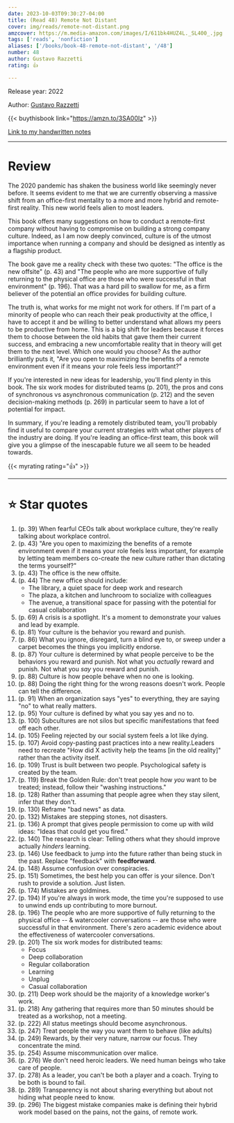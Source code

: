 ```yaml
---
date: 2023-10-03T09:30:27-04:00
title: (Read 48) Remote Not Distant
cover: img/reads/remote-not-distant.png
amzcover: https://m.media-amazon.com/images/I/611bk4HUZ4L._SL400_.jpg
tags: ['reads', 'nonfiction']
aliases: ['/books/book-48-remote-not-distant', '/48']
number: 48
author: Gustavo Razzetti
rating: 👍

---
```


Release year: 2022

Author: [Gustavo Razzetti](https://www.linkedin.com/in/gustavorazzetti/)

{{< buythisbook link="https://amzn.to/3SA00Iz" >}}

[Link to my handwritten notes](https://drive.google.com/file/d/1_35yZvC7uOMaIEyWfwWjmiq2G6emqop5/view?usp=drive_link)

---

# Review

The 2020 pandemic has shaken the business world like seemingly never
before. It seems evident to me that we are currently observing a massive
shift from an office-first mentality to a more and more hybrid and
remote-first reality. This new world feels alien to most leaders.

This book offers many suggestions on how to conduct a remote-first
company without having to compromise on building a strong company
culture. Indeed, as I am now deeply convinced, culture is of the utmost
importance when running a company and should be designed as intently as
a flagship product.

The book gave me a reality check with these two quotes: "The office is
the new offsite" (p. 43) and "The people who are more supportive of
fully returning to the physical office are those who were successful in
that environment" (p. 196). That was a hard pill to swallow for me, as a
firm believer of the potential an office provides for building culture.

The truth is, what works for me might not work for others. If I'm part
of a minority of people who can reach their peak productivity at the
office, I have to accept it and be willing to better understand what
allows my peers to be productive from home. This is a big shift for
leaders because it forces them to choose between the old habits that
gave them their current success, and embracing a new uncomfortable
reality that in theory will get them to the next level. Which one would
you choose? As the author brilliantly puts it, "Are you open to
maximizing the benefits of a remote environment even if it means your
role feels less important?"

If you're interested in new ideas for leadership, you'll find plenty in
this book. The six work modes for distributed teams (p. 201), the pros
and cons of synchronous vs asynchronous communication (p. 212) and the
seven decision-making methods (p. 269) in particular seem to have a lot
of potential for impact.

In summary, if you're leading a remotely distributed team, you'll
probably find it useful to compare your current strategies with what
other players of the industry are doing. If you're leading an
office-first team, this book will give you a glimpse of the inescapable
future we all seem to be headed towards.

{{< myrating rating="👍" >}}

---

# :star: Star quotes

1. (p. 39) When fearful CEOs talk about workplace culture, they're
   really talking about workplace control.
1. (p. 43) "Are you open to maximizing the benefits of a remote
   environment even if it means your role feels less important, for
   example by letting team members co-create the new culture rather than
   dictating the terms yourself?"
1. (p. 43) The office is the new offsite.
1. (p. 44) The new office should include:
    - The library, a quiet space for deep work and research
    - The plaza, a kitchen and lunchroom to socialize with colleagues
    - The avenue, a transitional space for passing with the potential
      for casual collaboration
1. (p. 69) A crisis is a spotlight. It's a moment to demonstrate your
   values and lead by example.
1. (p. 81) Your culture is the behavior you reward and punish.
1. (p. 86) What you ignore, disregard, turn a blind eye to, or sweep
   under a carpet becomes the things you implicitly endorse.
1. (p. 87) Your culture is determined by what people perceive to be the
   behaviors you reward and punish. Not what you *actually* reward and
   punish. Not what you *say* you reward and punish.
1. (p. 88) Culture is how people behave when no one is looking.
1. (p. 88) Doing the right thing for the wrong reasons doesn't work.
   People can tell the difference.
1. (p. 91) When an organization says "yes" to everything, they are
   saying "no" to what really matters.
1. (p. 95) Your culture is defined by what you say yes and no to.
1. (p. 100) Subcultures are not silos but specific manifestations that
   feed off each other.
1. (p. 105) Feeling rejected by our social system feels a lot like
   dying.
1. (p. 107) Avoid copy-pasting past practices into a new reality.Leaders
   need to recreate "How did X activity help the teams [in the old
   reality]" rather than the activity itself.
1. (p. 109) Trust is built between two people. Psychological safety is
   created by the team.
1. (p. 119) Break the Golden Rule: don't treat people how *you* want to
   be treated; instead, follow their "washing instructions."
1. (p. 128) Rather than assuming that people agree when they stay
   silent, infer that they don't.
1. (p. 130) Reframe "bad news" as data.
1. (p. 132) Mistakes are stepping stones, not disasters.
1. (p. 136) A prompt that gives people permission to come up with wild
   ideas: "Ideas that could get you fired."
1. (p. 140) The research is clear: Telling others what they should
   improve actually *hinders* learning.
1. (p. 146) Use feedback to jump into the future rather than being stuck
   in the past. Replace "feedback" with **feedforward**.
1. (p. 148) Assume confusion over conspiracies.
1. (p. 151) Sometimes, the best help you can offer is your silence.
   Don't rush to provide a solution. Just listen.
1. (p. 174) Mistakes are goldmines.
1. (p. 194) If you're always in work mode, the time you're supposed to
   use to unwind ends up contributing to more burnout.
1. (p. 196) The people who are more supportive of fully returning to the
   physical office -- & watercooler conversations -- are those who were
   successful in that environment. There's zero academic evidence about
   the effectiveness of watercooler conversations.
1. (p. 201) The six work modes for distributed teams:
   - Focus
   - Deep collaboration
   - Regular collaboration
   - Learning
   - Unplug
   - Casual collaboration
1. (p. 211) Deep work should be the majority of a knowledge worker's
   work.
1. (p. 218) Any gathering that requires more than 50 minutes should be
   treated as a workshop, not a meeting.
1. (p. 222) All status meetings should become asynchronous.
1. (p. 247) Treat people the way you want them to behave (like adults)
1. (p. 249) Rewards, by their very nature, narrow our focus. They
   concentrate the mind.
1. (p. 254) Assume miscommunication over malice.
1. (p. 276) We don't need heroic leaders. We need human beings who take
   care of people.
1. (p. 278) As a leader, you can't be both a player and a coach. Trying
   to be both is bound to fail.
1. (p. 289) Transparency is not about sharing everything but about not
   hiding what people need to know.
1. (p. 296) The biggest mistake companies make is defining their hybrid
   work model based on the pains, not the gains, of remote work.
